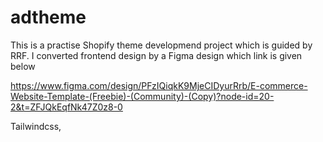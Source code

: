 # adtheme

This is a practise Shopify theme developmend project which is guided by RRF. I converted frontend design by a Figma design which link is given below

https://www.figma.com/design/PFzIQiqkK9MjeCIDyurRrb/E-commerce-Website-Template-(Freebie)-(Community)-(Copy)?node-id=20-2&t=ZFJQkEqfNk47Z0z8-0

Tailwindcss,

